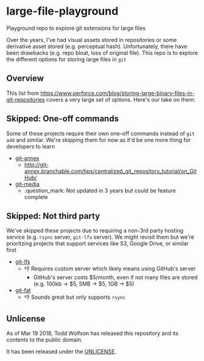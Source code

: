 # large-file-playground
Playground repo to explore git extensions for large files

Over the years, I've had visual assets stored in repositories or some derivative asset stored (e.g. perceptual hash). Unfortunately, there have been drawbacks (e.g. repo bloat, loss of original file). This repo is to explore the different options for storing large files in `git`

## Overview
This list from <https://www.perforce.com/blog/storing-large-binary-files-in-git-repositories> covers a very large set of options. Here's our take on them:

## Skipped: One-off commands
Some of these projects require their own one-off commands instead of `git add` and similar. We're skipping them for now as it'd be one more thing for developers to learn

- [git-annex](http://git-annex.branchable.com/)
    - http://git-annex.branchable.com/tips/centralized_git_repository_tutorial/on_GitHub/
- [git-media](https://github.com/alebedev/git-media)
    - :question_mark: Not updated in 3 years but could be feature complete

## Skipped: Not third party
We've skipped these projects due to requiring a non-3rd party hosting service (e.g. `rsync` server, `git-lfs` server). We might revisit them but we're prioritzing projects that support services like S3, Google Drive, or similar first

- [git-lfs](https://git-lfs.github.com/)
    - :-1: Requires custom server which likely means using GitHub's server
        - GitHub's server costs $5/month, even if not many files are stored (e.g. 100kb -> $5, 5MB -> $5, 1GB -> $5)
- [git-fat](https://github.com/jedbrown/git-fat)
    - :-1: Sounds great but only supports `rsync`

## Unlicense
As of Mar 19 2018, Todd Wolfson has released this repository and its contents to the public domain.

It has been released under the [UNLICENSE][].

[UNLICENSE]: UNLICENSE

